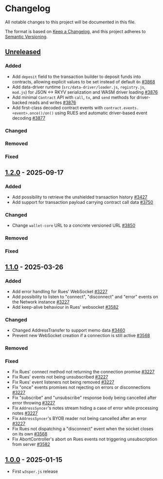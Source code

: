 # Changelog

All notable changes to this project will be documented in this file.

The format is based on [Keep a Changelog](https://keepachangelog.com/en/1.0.0/),
and this project adheres to [Semantic Versioning](https://semver.org/spec/v2.0.0.html).

## [Unreleased]

### Added

- Add `deposit` field to the transaction builder to deposit funds into contracts, allowing explicit values to be set instead of default `0n` [#3868]
- Add data-driver runtime (`src/data-driver/loader.js`, `registry.js`, `mod.js`) for JSON <-> RKYV serialization and WASM driver loading [#3876]
- Add minimal `Contract` API with `call`, `tx`, and `send` methods for driver-backed reads and writes [#3876]
- Add first-class decoded contract events with `contract.events.<event>.once()/on()` using RUES and automatic driver-based event decoding [#3877]

### Changed

### Removed

### Fixed

## [1.2.0] - 2025-09-17

### Added

- Add possibility to retrieve the unshielded transaction history [#3427]
- Add support for transaction payload carrying contract call data [#3750]

### Changed

- Change `wallet-core` URL to a concrete versioned URL [#3850]

### Removed

### Fixed

## [1.1.0] - 2025-03-26

### Added

- Add error handling for Rues' WebSocket [#3227]
- Add possibility to listen to "connect", "disconnect" and "error" events on the Network instance [#3227]
- Add keep-alive behaviour in Rues' websocket [#3582]

### Changed

- Changed AddressTransfer to support memo data [#3460]
- Prevent new WebSocket creation if a connection is still active [#3568]

### Removed

### Fixed

- Fix Rues' connect method not returning the connection promise [#3227]
- Fix Rues' events not being unsubscribed [#3227]
- Fix Rues' event listeners not being removed [#3227]
- Fix "once" events promises not rejecting on errors or disconnections [#3227]
- Fix "subscribe" and "unsubscribe" response body being cancelled after error throwing [#3227]
- Fix `AddressSyncer`'s notes stream hiding a case of error while processing notes [#3227]
- Fix `AddressSyncer`'s BYOB reader not being cancelled after an error [#3227]
- Fix Rues not dispatching a "disconnect" event when the socket closes on its own [#3568]
- Fix AbortController's abort on Rues events not triggering unsubscription from server [#3582]

## [1.0.0] - 2025-01-15

- First `w3sper.js` release

<!-- ISSUES -->

[#3227]: https://github.com/dusk-network/rusk/issues/3227
[#3460]: https://github.com/dusk-network/rusk/issues/3460
[#3568]: https://github.com/dusk-network/rusk/issues/3568
[#3582]: https://github.com/dusk-network/rusk/issues/3582
[#3427]: https://github.com/dusk-network/rusk/issues/3427
[#3750]: https://github.com/dusk-network/rusk/issues/3750
[#3850]: https://github.com/dusk-network/rusk/issues/3850
[#3868]: https://github.com/dusk-network/rusk/issues/3868
[#3876]: https://github.com/dusk-network/rusk/issues/3876
[#3877]: https://github.com/dusk-network/rusk/issues/3877

<!-- VERSIONS -->

[Unreleased]: https://github.com/dusk-network/rusk/compare/w3sper-v.0.1.0...HEAD
[1.2.0]: https://github.com/dusk-network/rusk/tree/w3sper-v.1.2.0
[1.1.0]: https://github.com/dusk-network/rusk/tree/w3sper-v.1.1.0
[1.0.0]: https://github.com/dusk-network/rusk/tree/w3sper-v.0.1.0
